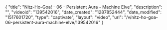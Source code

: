 {
    "title": "Nitz-Ho-Goa! - 06 - Persistent Aura - Machine Elve",
    "description": "",
    "videoid": "139542016",
    "date_created": "1287852444",
    "date_modified": "1517601720",
    "type": "captivate",
    "layout": "video",
    "url": "\/v\/nitz-ho-goa-06-persistent-aura-machine-elve\/139542016"
}